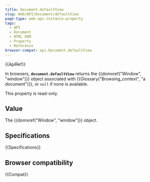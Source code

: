 ```yaml
---
title: Document.defaultView
slug: Web/API/Document/defaultView
page-type: web-api-instance-property
tags:
  - API
  - Document
  - HTML DOM
  - Property
  - Reference
browser-compat: api.Document.defaultView
---
```

{{ApiRef}}

In browsers, **`document.defaultView`** returns the
{{domxref("Window", "window")}} object associated with {{Glossary("Browsing_context", "a
  document")}}, or `null` if none is available.

This property is read-only.

## Value

The {{domxref("Window", "window")}} object.

## Specifications

{{Specifications}}

## Browser compatibility

{{Compat}}

